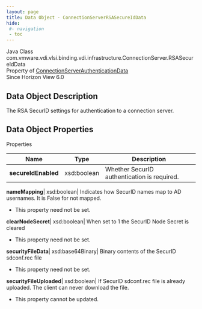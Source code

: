 ```yaml
---
layout: page
title: Data Object - ConnectionServerRSASecureIdData
hide:
 #- navigation
 - toc
---
```






Java Class
    com.vmware.vdi.vlsi.binding.vdi.infrastructure.ConnectionServer.RSASecureIdData  
Property of
     [ConnectionServerAuthenticationData](vdi.infrastructure.ConnectionServer.AuthenticationData.md#field_detail)  
Since 
    Horizon View 6.0

## Data Object Description 

The RSA SecurID settings for authentication to a connection server. 

## Data Object Properties

Properties

Name |  Type |  Description   
---|---|---  
**secureIdEnabled**|  xsd:boolean|  Whether SecurID authentication is required.   
  
**nameMapping**|  xsd:boolean|  Indicates how SecurID names map to AD usernames. It is False for not mapped.   


 * This property need not be set.

  
**clearNodeSecret**|  xsd:boolean|  When set to 1 the SecurID Node Secret is cleared   


 * This property need not be set.

  
**securityFileData**|  xsd:base64Binary|  Binary contents of the SecurID sdconf.rec file   


 * This property need not be set.

  
**securityFileUploaded**|  xsd:boolean|  If SecurID sdconf.rec file is already uploaded. The client can never download the file.   


 * This property cannot be updated.

  
  

  

